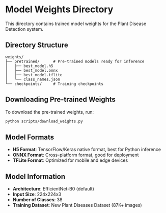 # Model Weights Directory

This directory contains trained model weights for the Plant Disease Detection system.

## Directory Structure

```
weights/
├── pretrained/      # Pre-trained models ready for inference
│   ├── best_model.h5
│   ├── best_model.onnx
│   ├── best_model.tflite
│   └── class_names.json
└── checkpoints/     # Training checkpoints
```

## Downloading Pre-trained Weights

To download the pre-trained weights, run:

```bash
python scripts/download_weights.py
```

## Model Formats

- **H5 Format**: TensorFlow/Keras native format, best for Python inference
- **ONNX Format**: Cross-platform format, good for deployment
- **TFLite Format**: Optimized for mobile and edge devices

## Model Information

- **Architecture**: EfficientNet-B0 (default)
- **Input Size**: 224x224x3
- **Number of Classes**: 38
- **Training Dataset**: New Plant Diseases Dataset (87K+ images)